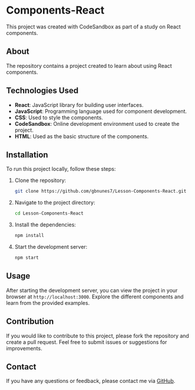 # Components-React

This project was created with CodeSandbox as part of a study on React components.

## About

The repository contains a project created to learn about using React components.

## Technologies Used

- **React**: JavaScript library for building user interfaces.
- **JavaScript**: Programming language used for component development.
- **CSS**: Used to style the components.
- **CodeSandbox**: Online development environment used to create the project.
- **HTML**: Used as the basic structure of the components.

## Installation

To run this project locally, follow these steps:

1. Clone the repository:
    ```bash
    git clone https://github.com/gbnunes7/Lesson-Components-React.git
    ```
2. Navigate to the project directory:
    ```bash
    cd Lesson-Components-React
    ```
3. Install the dependencies:
    ```bash
    npm install
    ```
4. Start the development server:
    ```bash
    npm start
    ```

## Usage

After starting the development server, you can view the project in your browser at `http://localhost:3000`. Explore the different components and learn from the provided examples.

## Contribution

If you would like to contribute to this project, please fork the repository and create a pull request. Feel free to submit issues or suggestions for improvements.

## Contact

If you have any questions or feedback, please contact me via [GitHub](https://github.com/gbnunes7).
